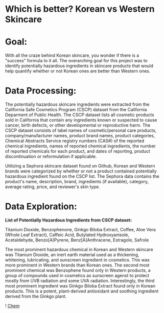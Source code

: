 # Which is better? Korean vs Western Skincare

# Goal:

With all the craze behind Korean skincare, you wonder if there is a "success" formula to it all. The overarching goal for this project was to identify potentially hazardous ingredients in skincare products that would help quantify whether or not Korean ones are better than Western ones. 

# Data Processing:

The potentially hazardous skincare ingredients were extracted from the California Safe Cosmetics Program (CSCP) dataset from the California Deparment of Public Health. The CSCP dataset lists all cosmetic products sold in California that contain any ingredients known or suspected to cause cancer, birth defects, or other developmental or reproductive harm. The CSCP dataset consists of label names of cosmetic/personal care products, company/manufacturer names, product brand names, product categories, Chemical Abstracts Service registry numbers (CAS#) of the reported chemical ingredients, names of reported chemical ingredients, the number of reported chemicals for each product, and dates of reporting, product discontinuation or reformulation if applicable.

Utilizing a Sephora skincare dataset found on Github, Korean and Western brands were categorized by whether or not a product contained potentially hazardous ingredient found on the CSCP list. The Sephora data contains the product's name, description, brand, ingredients (if available), category, average rating, price, and reviewer's skin type.

# Data Exploration:

**List of Potentially Hazardous Ingredients from CSCP dataset:**

Titanium Dioxide, Benzophenone, Ginkgo Biloba Extract, Coffee, Aloe Vera (Whole Leaf Extract), Caffeic Acid, Butylated Hydroxyanisole, Acetaldehyde, Benzo[A]Pyrene, Benz[A]Anthracene, Estragole, Safrole

The most prominent hazardous chemical in Korean and Western skincare was Titanium Dioxide, an inert earth material used as a thickening, whitening, lubricating, and sunscreen ingredient in cosmetics. This was more prominent in Western brands than Korean ones. The second most prominent chemical was Benzophene found only in Western products, a group of compounds used in cosmetics as sunscreen agenst to protect mostly from UVB radiation and some UVA radiation. Interestingly, the third most prominent ingredient was Ginkgo Biloba Extract found only in Korean products. This is a potent, plant-derived antioxidant and soothing ingredient derived from the Ginkgo plant. 

! [Chem](./images/Chem.png)